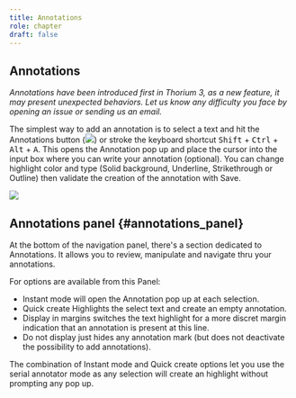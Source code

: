 ```yaml
---
title: Annotations
role: chapter
draft: false
---
```


## Annotations

*Annotations have been introduced first in Thorium 3, as a new feature,
it may present unexpected behaviors. Let us know any difficulty you face
by opening an issue or sending us an email.*

The simplest way to add an annotation is to select a text and hit the
Annotations button
(<img src="../../resources/images/icons3/annotation-icon.svg" class="icon" role="presentation"/>) or stroke the keyboard shortcut <kbd>Shift</kbd> +
<kbd>Ctrl</kbd> + <kbd>Alt</kbd> + <kbd>A</kbd>. This opens the Annotation pop up
and place the cursor into the input box where you can write your
annotation (optional). You can change highlight color and type (Solid
background, Underline, Strikethrough or Outline) then validate the
creation of the annotation with <span class="ui_button">Save</span>.

<img src="../../resources/images/local_en/th3_anotation_pop_up.png" class="icon" role="presentation"/>

## Annotations panel {#annotations_panel}

At the bottom of the navigation panel, there\'s a section dedicated to
Annotations. It allows you to review, manipulate and navigate thru your
annotations.

For options are available from this Panel:

-   Instant mode will open the Annotation pop up at each selection.
-   Quick create Highlights the select text and create an empty
    annotation.
-   Display in margins switches the text highlight for a more discret
    margin indication that an annotation is present at this line.
-   Do not display just hides any annotation mark (but does not
    deactivate the possibility to add annotations).

The combination of Instant mode and Quick create options let you use the
serial annotator mode as any selection will create an highlight without
prompting any pop up.
